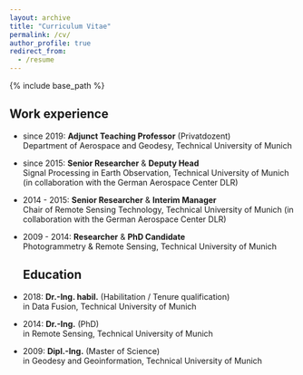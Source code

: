 ```yaml
---
layout: archive
title: "Curriculum Vitae"
permalink: /cv/
author_profile: true
redirect_from:
  - /resume
---
```


{% include base_path %}

## Work experience
* since 2019: __Adjunct Teaching Professor__ (Privatdozent)  
  Department of Aerospace and Geodesy, Technical University of Munich

* since 2015: __Senior Researcher__ & __Deputy Head__  
  Signal Processing in Earth Observation, Technical University of Munich (in collaboration with the German Aerospace Center DLR)
  
* 2014 - 2015: __Senior Researcher__ & __Interim Manager__  
  Chair of Remote Sensing Technology, Technical University of Munich (in collaboration with the German Aerospace Center DLR)
  
* 2009 - 2014: __Researcher__ & __PhD Candidate__  
  Photogrammetry & Remote Sensing, Technical University of Munich
  
  ## Education
* 2018: __Dr.-Ing. habil.__ (Habilitation / Tenure qualification)  
  in Data Fusion, Technical University of Munich 
* 2014: __Dr.-Ing.__ (PhD)  
  in Remote Sensing, Technical University of Munich
* 2009: __Dipl.-Ing.__ (Master of Science)  
  in Geodesy and Geoinformation, Technical University of Munich
